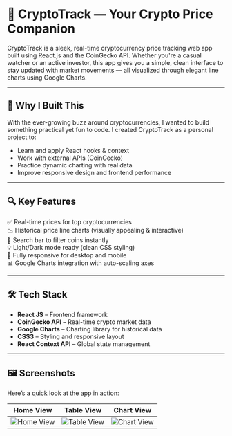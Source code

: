 # 🚀 CryptoTrack — Your Crypto Price Companion

CryptoTrack is a sleek, real-time cryptocurrency price tracking web app built using React.js and the CoinGecko API. Whether you're a casual watcher or an active investor, this app gives you a simple, clean interface to stay updated with market movements — all visualized through elegant line charts using Google Charts.

---

## 🧠 Why I Built This

With the ever-growing buzz around cryptocurrencies, I wanted to build something practical yet fun to code. I created CryptoTrack as a personal project to:

- Learn and apply React hooks & context
- Work with external APIs (CoinGecko)
- Practice dynamic charting with real data
- Improve responsive design and frontend performance

---

## 🔍 Key Features

✅ Real-time prices for top cryptocurrencies  
📉 Historical price line charts (visually appealing & interactive)  
🔎 Search bar to filter coins instantly  
💡 Light/Dark mode ready (clean CSS styling)  
📱 Fully responsive for desktop and mobile  
📊 Google Charts integration with auto-scaling axes  

---

## 🛠️ Tech Stack

- **React JS** – Frontend framework  
- **CoinGecko API** – Real-time crypto market data  
- **Google Charts** – Charting library for historical data  
- **CSS3** – Styling and responsive layout  
- **React Context API** – Global state management

---

## 🖼️ Screenshots

Here’s a quick look at the app in action:

| Home View | Table View | Chart View |
|-----------|------------|------------|
| ![Home View](https://github.com/user-attachments/assets/c3b01562-715a-4283-be75-e2d04199d851) | ![Table View](https://github.com/user-attachments/assets/26b55ad9-a747-4d84-a40c-116998919ead) | ![Chart View](https://github.com/user-attachments/assets/9c42ca66-c211-4174-b302-00cbb2e0988e) |

